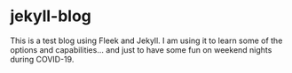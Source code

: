# jekyll-blog

This is a test blog using Fleek and Jekyll.  I am using it to learn some of the options and capabilities... and just to have some fun on weekend nights during COVID-19.
